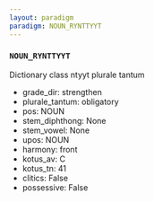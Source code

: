 ```yaml
---
layout: paradigm
paradigm: NOUN_RYNTTYYT
---
```

### ` NOUN_RYNTTYYT `

Dictionary class ntyyt plurale tantum
* grade_dir: strengthen
* plurale_tantum: obligatory
* pos: NOUN
* stem_diphthong: None
* stem_vowel: None
* upos: NOUN
* harmony: front
* kotus_av: C
* kotus_tn: 41
* clitics: False
* possessive: False
